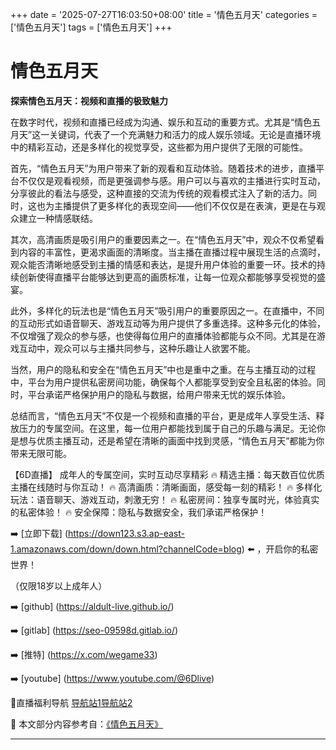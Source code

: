 +++
date = '2025-07-27T16:03:50+08:00'
title = '情色五月天'
categories = ['情色五月天']
tags = ['情色五月天']
+++

# 情色五月天

**探索情色五月天：视频和直播的极致魅力**

在数字时代，视频和直播已经成为沟通、娱乐和互动的重要方式。尤其是“情色五月天”这一关键词，代表了一个充满魅力和活力的成人娱乐领域。无论是直播环境中的精彩互动，还是多样化的视觉享受，这些都为用户提供了无限的可能性。

首先，“情色五月天”为用户带来了新的观看和互动体验。随着技术的进步，直播平台不仅仅是观看视频，而是更强调参与感。用户可以与喜欢的主播进行实时互动，分享彼此的看法与感受，这种直接的交流为传统的观看模式注入了新的活力。同时，这也为主播提供了更多样化的表现空间——他们不仅仅是在表演，更是在与观众建立一种情感联结。

其次，高清画质是吸引用户的重要因素之一。在“情色五月天”中，观众不仅希望看到内容的丰富性，更渴求画面的清晰度。当主播在直播过程中展现生活的点滴时，观众能否清晰地感受到主播的情感和表达，是提升用户体验的重要一环。技术的持续创新使得直播平台能够达到更高的画质标准，让每一位观众都能够享受视觉的盛宴。

此外，多样化的玩法也是“情色五月天”吸引用户的重要原因之一。在直播中，不同的互动形式如语音聊天、游戏互动等为用户提供了多重选择。这种多元化的体验，不仅增强了观众的参与感，也使得每位用户的直播体验都能与众不同。尤其是在游戏互动中，观众可以与主播共同参与，这种乐趣让人欲罢不能。

当然，用户的隐私和安全在“情色五月天”中也是重中之重。在与主播互动的过程中，平台为用户提供私密房间功能，确保每个人都能享受到安全且私密的体验。同时，平台承诺严格保护用户的隐私与数据，给用户带来无忧的娱乐体验。

总结而言，“情色五月天”不仅是一个视频和直播的平台，更是成年人享受生活、释放压力的专属空间。在这里，每一位用户都能找到属于自己的乐趣与满足。无论你是想与优质主播互动，还是希望在清晰的画面中找到灵感，“情色五月天”都能为你带来无限可能。

【6D直播】
成年人的专属空间，实时互动尽享精彩
🔥 精选主播：每天数百位优质主播在线随时与你互动！
🔥 高清画质：清晰画面，感受每一刻的精彩！
🔥 多样化玩法：语音聊天、游戏互动，刺激无穷！
🔥 私密房间：独享专属时光，体验真实的私密体验！
🔥 安全保障：隐私与数据安全，我们承诺严格保护！

➡️ [立即下载] (https://down123.s3.ap-east-1.amazonaws.com/down/down.html?channelCode=blog) ⬅️ ，开启你的私密世界！

（仅限18岁以上成年人）

➡️ [github] (https://aldult-live.github.io/)

➡️ [gitlab] (https://seo-09598d.gitlab.io/)

➡️ [推特] (https://x.com/wegame33)

➡️ [youtube] (https://www.youtube.com/@6Dlive)

🔞直播福利导航   [导航站1](https://webstack-86085a.gitlab.io/)[导航站2](https://onlygit123-2.github.io/)


📘 本文部分内容参考自：[《情色五月天》](https://github.com/my25721/my)

---
